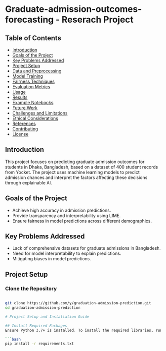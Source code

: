 # Graduate-admission-outcomes-forecasting - Reserach Project


## Table of Contents
- [Introduction](#introduction)
- [Goals of the Project](#goals-of-the-project)
- [Key Problems Addressed](#key-problems-addressed)
- [Project Setup](#project-setup)
- [Data and Preprocessing](#data-and-preprocessing)
- [Model Training](#model-training)
- [Fairness Techniques](#fairness-techniques)
- [Evaluation Metrics](#evaluation-metrics)
- [Usage](#usage)
- [Results](#results)
- [Example Notebooks](#example-notebooks)
- [Future Work](#future-work)
- [Challenges and Limitations](#challenges-and-limitations)
- [Ethical Considerations](#ethical-considerations)
- [References](#references)
- [Contributing](#contributing)
- [License](#license)

## Introduction
This project focuses on predicting graduate admission outcomes for students in Dhaka, Bangladesh, based on a dataset of 400 student records from Yocket. The project uses machine learning models to predict admission chances and interpret the factors affecting these decisions through explainable AI.

## Goals of the Project
- Achieve high accuracy in admission predictions.
- Provide transparency and interpretability using LIME.
- Ensure fairness in model predictions across different demographics.

## Key Problems Addressed
- Lack of comprehensive datasets for graduate admissions in Bangladesh.
- Need for model interpretability to explain predictions.
- Mitigating biases in model predictions.

## Project Setup

### Clone the Repository
```bash

git clone https://github.com/y/graduation-admission-prediction.git
cd graduation-admission-prediction

# Project Setup and Installation Guide

## Install Required Packages
Ensure Python 3.7+ is installed. To install the required libraries, run the following command:

```bash
pip install -r requirements.txt



